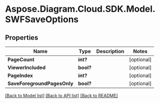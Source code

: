 # Aspose.Diagram.Cloud.SDK.Model.SWFSaveOptions
## Properties

Name | Type | Description | Notes
------------ | ------------- | ------------- | -------------
**PageCount** | **int?** |  | [optional] 
**ViewerIncluded** | **bool?** |  | [optional] 
**PageIndex** | **int?** |  | [optional] 
**SaveForegroundPagesOnly** | **bool?** |  | [optional] 

[[Back to Model list]](../README.md#documentation-for-models) [[Back to API list]](../README.md#documentation-for-api-endpoints) [[Back to README]](../README.md)

